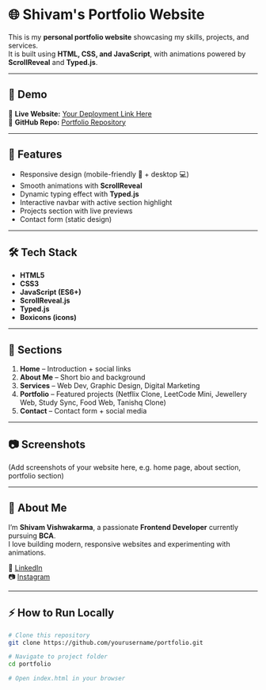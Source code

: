 # 🌐 Shivam's Portfolio Website

This is my **personal portfolio website** showcasing my skills, projects, and services.  
It is built using **HTML, CSS, and JavaScript**, with animations powered by **ScrollReveal** and **Typed.js**.

---

## 📸 Demo
🔗 **Live Website:** [Your Deployment Link Here](https://shivam-v.vercel.app)  
🔗 **GitHub Repo:** [Portfolio Repository](https://github.com/Shivam05933/My-Portfolio)

---

## 🚀 Features
- Responsive design (mobile-friendly 📱 + desktop 💻)
- Smooth animations with **ScrollReveal**
- Dynamic typing effect with **Typed.js**
- Interactive navbar with active section highlight
- Projects section with live previews
- Contact form (static design)

---

## 🛠️ Tech Stack
- **HTML5**
- **CSS3**
- **JavaScript (ES6+)**
- **ScrollReveal.js**
- **Typed.js**
- **Boxicons (icons)**

---

## 📂 Sections
1. **Home** – Introduction + social links  
2. **About Me** – Short bio and background  
3. **Services** – Web Dev, Graphic Design, Digital Marketing  
4. **Portfolio** – Featured projects (Netflix Clone, LeetCode Mini, Jewellery Web, Study Sync, Food Web, Tanishq Clone)  
5. **Contact** – Contact form + social media  

---

## 📷 Screenshots
(Add screenshots of your website here, e.g. home page, about section, portfolio section)

---

## 🧑 About Me
I’m **Shivam Vishwakarma**, a passionate **Frontend Developer** currently pursuing **BCA**.  
I love building modern, responsive websites and experimenting with animations.  

🔗 [LinkedIn](https://www.linkedin.com/in/shivam-vishwakarma-73814635b)  
📷 [Instagram](https://www.instagram.com/shivam05933)

---

## ⚡ How to Run Locally
```bash
# Clone this repository
git clone https://github.com/yourusername/portfolio.git

# Navigate to project folder
cd portfolio

# Open index.html in your browser
